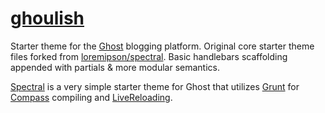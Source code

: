 [ghoulish](https://github.com/isologic/ghoulish.git)
========

Starter theme for the [Ghost](http://ghost.org) blogging platform. Original core starter theme files forked from [loremipson/spectral](https://github.com/loremipson/spectral). Basic handlebars scaffolding appended with partials & more modular semantics.

[Spectral](https://github.com/loremipson/spectral) is a very simple starter theme for Ghost that utilizes [Grunt](http://gruntjs.com) for [Compass](http://compass-style.com) compiling and [LiveReloading](http://livereload.com). 
